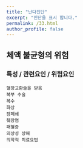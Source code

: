 ```yaml
---
title: "난다진단"
excerpt: "진단을 표시 합니다."
permalink: /33.html
author_profile: false
---
```

## 체액 불균형의 위험


### 특성 / 관련요인 / 위험요인

>                
                              
    혈장교환술을 받음
    복부 수술
    복수
    화상
    장폐쇄
    췌장염
    패혈증
    외상성 상해
    의학적 치료요법
